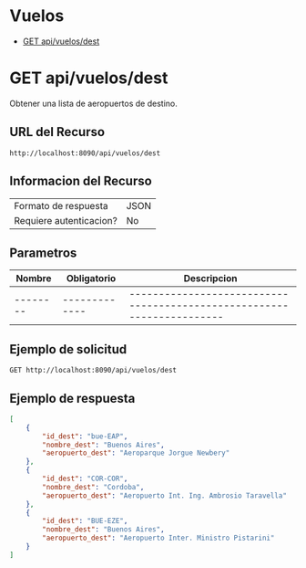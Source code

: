 # Vuelos
- [GET api/vuelos/dest](.basics/vuelos-getDest.md)

# GET api/vuelos/dest
Obtener una lista de aeropuertos de destino.

## URL del Recurso
`http://localhost:8090/api/vuelos/dest`

## Informacion del Recurso
|                         |       |
|-------------------------|-------|
| Formato de respuesta    | JSON  |
| Requiere autenticacion? | No    |

## Parametros
| Nombre | Obligatorio | Descripcion                                                          |
|--------|-------------|----------------------------------------------------------------------|
|--------|-------------|----------------------------------------------------------------------|

## Ejemplo de solicitud

`GET http://localhost:8090/api/vuelos/dest`

## Ejemplo de respuesta
```JSON
[
    {
        "id_dest": "bue-EAP",
        "nombre_dest": "Buenos Aires",
        "aeropuerto_dest": "Aeroparque Jorgue Newbery"
    },
    {
        "id_dest": "COR-COR",
        "nombre_dest": "Cordoba",
        "aeropuerto_dest": "Aeropuerto Int. Ing. Ambrosio Taravella"
    },
    {
        "id_dest": "BUE-EZE",
        "nombre_dest": "Buenos Aires",
        "aeropuerto_dest": "Aeropuerto Inter. Ministro Pistarini"
    }
]
```
